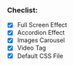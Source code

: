### Checlist:
- [x] Full Screen Effect 
- [x] Accordion Effect 
- [x] Images Carousel
- [x] Video Tag
- [x] Default CSS File
